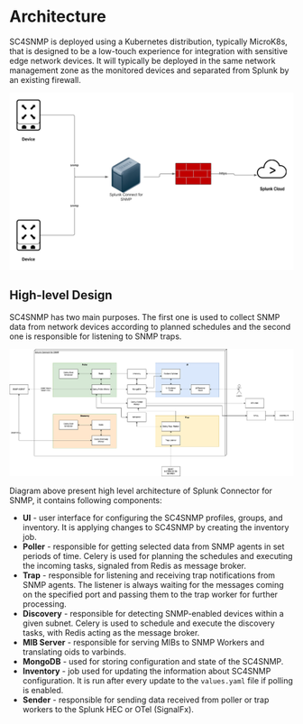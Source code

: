 # Architecture

SC4SNMP is deployed using a Kubernetes distribution, typically MicroK8s,
that is designed to be a low-touch experience for integration with sensitive
edge network devices. It will typically be deployed in the same network
management zone as the monitored devices and separated from Splunk by an
existing firewall.

![image](../images/sc4snmp_deployment.png)


## High-level Design 

SC4SNMP has two main purposes. The first one is used to collect SNMP data from network 
devices according to planned schedules and the second one is responsible for listening to SNMP traps.

![image](../images/sc4snmp_architecture.png)

Diagram above present high level architecture of Splunk Connector for SNMP, it contains following components:

- **UI** - user interface for configuring the SC4SNMP profiles, groups, and inventory. It is applying changes to 
  SC4SNMP by creating the inventory job.
- **Poller** - responsible for getting selected data from SNMP agents in set periods of time. Celery is used for 
  planning the schedules and executing the incoming tasks, signaled from Redis as message broker.
- **Trap** - responsible for listening and receiving trap notifications from SNMP agents. The listener is always 
  waiting for the messages coming on the specified port and passing them to the trap worker for further 
  processing.
- **Discovery** - responsible for detecting SNMP-enabled devices within a given subnet. Celery is used to schedule and execute the discovery tasks, with Redis acting as the message broker.
- **MIB Server** - responsible for serving MIBs to SNMP Workers and translating oids to varbinds.
- **MongoDB** - used for storing configuration and state of the SC4SNMP.
- **Inventory** - job used for updating the information about SC4SNMP configuration. It is run after every update to 
  the `values.yaml` file if polling is enabled.
- **Sender** - responsible for sending data received from poller or trap workers to the Splunk HEC or OTel (SignalFx).

